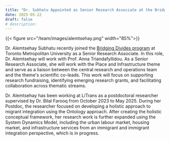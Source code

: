 ```yaml
---
title: "Dr. Subhatu Appointed as Senior Research Associate at the Bridging Divides program"
date: 2025-05-22
draft: false
# description:
---
```

<!-- ![](../images/tareqev.png) -->
{{< figure src="/team/images/alemtsehay.png" width="85%">}}


<!--more-->

Dr. Alemtsehay Subhatu recently joined the [Bridging Divides program](https://www.torontomu.ca/bridging-divides/) at Toronto Metropolitan University as a Senior Research Associate. In this role, Dr. Alemtsehay will work with Prof. Anna Triandafyllidou. As a Senior Research Associate, she will work with the Place and Infrastructure theme and serve as a liaison between the central research and operations team and the theme's scientific co-leads. This work will focus on supporting research fundraising, identifying emerging research grants, and facilitating collaboration across thematic streams.


Dr. Alemtsehay has been working at LiTrans as a postdoctoral researcher supervised by Dr. Bilal Farooq from October 2023 to May 2025. During her Postdoc, the researcher focused on developing a holistic approach to migrant integration using the Ontology approach. After creating the holistic conceptual framework, her research work is further expanded using the System Dynamics Model, including the urban labour market, housing market, and infrastructure services from an immigrant and immigrant integration perspective, which is in progress.

